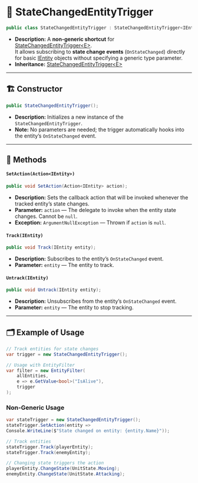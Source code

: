 # 🧩 StateChangedEntityTrigger

```csharp
public class StateChangedEntityTrigger : StateChangedEntityTrigger<IEntity>
```

- **Description:** A **non-generic shortcut** for [StateChangedEntityTrigger\<E>](StateChangedEntityTrigger%601.md).  
  It allows subscribing to **state change events** (`OnStateChanged`) directly for
  basic [IEntity](../Entities/IEntity.md) objects without specifying a generic type parameter.
- **Inheritance:** [StateChangedEntityTrigger\<E>](StateChangedEntityTrigger%601.md)

---

## 🏗️ Constructor

```csharp
public StateChangedEntityTrigger();
```

- **Description:** Initializes a new instance of the `StateChangedEntityTrigger`.
- **Note:** No parameters are needed; the trigger automatically hooks into the entity’s `OnStateChanged` event.

---

## 🏹 Methods

#### `SetAction(Action<IEntity>)`

```csharp
public void SetAction(Action<IEntity> action);
```

- **Description:** Sets the callback action that will be invoked whenever the tracked entity’s state changes.
- **Parameter:** `action` — The delegate to invoke when the entity state changes. Cannot be `null`.
- **Exception:** `ArgumentNullException` — Thrown if `action` is `null`.

#### `Track(IEntity)`

```csharp
public void Track(IEntity entity);
```

- **Description:** Subscribes to the entity’s `OnStateChanged` event.
- **Parameter:** `entity` — The entity to track.

#### `Untrack(IEntity)`

```csharp
public void Untrack(IEntity entity);
```

- **Description:** Unsubscribes from the entity’s `OnStateChanged` event.
- **Parameter:** `entity` — The entity to stop tracking.

---

## 🗂 Example of Usage

```csharp
// Track entities for state changes
var trigger = new StateChangedEntityTrigger();

// Usage with EntityFilter
var filter = new EntityFilter(
    allEntities,
    e => e.GetValue<bool>("IsAlive"),
    trigger
);
```


### Non-Generic Usage

```csharp
var stateTrigger = new StateChangedEntityTrigger();
stateTrigger.SetAction(entity =>
Console.WriteLine($"State changed on entity: {entity.Name}"));

// Track entities
stateTrigger.Track(playerEntity);
stateTrigger.Track(enemyEntity);

// Changing state triggers the action
playerEntity.ChangeState(UnitState.Moving);
enemyEntity.ChangeState(UnitState.Attacking);
```